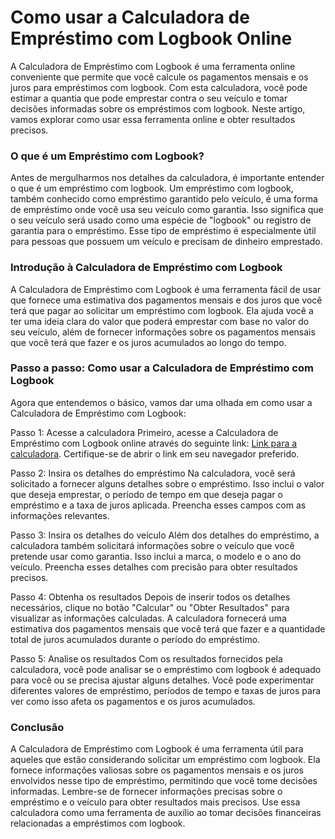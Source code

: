 Como usar a Calculadora de Empréstimo com Logbook Online
========================================================

A Calculadora de Empréstimo com Logbook é uma ferramenta online conveniente que permite que você calcule os pagamentos mensais e os juros para empréstimos com logbook. Com esta calculadora, você pode estimar a quantia que pode emprestar contra o seu veículo e tomar decisões informadas sobre os empréstimos com logbook. Neste artigo, vamos explorar como usar essa ferramenta online e obter resultados precisos.

### O que é um Empréstimo com Logbook?

Antes de mergulharmos nos detalhes da calculadora, é importante entender o que é um empréstimo com logbook. Um empréstimo com logbook, também conhecido como empréstimo garantido pelo veículo, é uma forma de empréstimo onde você usa seu veículo como garantia. Isso significa que o seu veículo será usado como uma espécie de "logbook" ou registro de garantia para o empréstimo. Esse tipo de empréstimo é especialmente útil para pessoas que possuem um veículo e precisam de dinheiro emprestado.

### Introdução à Calculadora de Empréstimo com Logbook

A Calculadora de Empréstimo com Logbook é uma ferramenta fácil de usar que fornece uma estimativa dos pagamentos mensais e dos juros que você terá que pagar ao solicitar um empréstimo com logbook. Ela ajuda você a ter uma ideia clara do valor que poderá emprestar com base no valor do seu veículo, além de fornecer informações sobre os pagamentos mensais que você terá que fazer e os juros acumulados ao longo do tempo.

### Passo a passo: Como usar a Calculadora de Empréstimo com Logbook

Agora que entendemos o básico, vamos dar uma olhada em como usar a Calculadora de Empréstimo com Logbook:

Passo 1: Acesse a calculadora Primeiro, acesse a Calculadora de Empréstimo com Logbook online através do seguinte link: [Link para a calculadora](https://www.onlinecalculatorsfree.com/pt/financial/logbook-loan-calculator.html). Certifique-se de abrir o link em seu navegador preferido.

Passo 2: Insira os detalhes do empréstimo Na calculadora, você será solicitado a fornecer alguns detalhes sobre o empréstimo. Isso inclui o valor que deseja emprestar, o período de tempo em que deseja pagar o empréstimo e a taxa de juros aplicada. Preencha esses campos com as informações relevantes.

Passo 3: Insira os detalhes do veículo Além dos detalhes do empréstimo, a calculadora também solicitará informações sobre o veículo que você pretende usar como garantia. Isso inclui a marca, o modelo e o ano do veículo. Preencha esses detalhes com precisão para obter resultados precisos.

Passo 4: Obtenha os resultados Depois de inserir todos os detalhes necessários, clique no botão "Calcular" ou "Obter Resultados" para visualizar as informações calculadas. A calculadora fornecerá uma estimativa dos pagamentos mensais que você terá que fazer e a quantidade total de juros acumulados durante o período do empréstimo.

Passo 5: Analise os resultados Com os resultados fornecidos pela calculadora, você pode analisar se o empréstimo com logbook é adequado para você ou se precisa ajustar alguns detalhes. Você pode experimentar diferentes valores de empréstimo, períodos de tempo e taxas de juros para ver como isso afeta os pagamentos e os juros acumulados.

### Conclusão

A Calculadora de Empréstimo com Logbook é uma ferramenta útil para aqueles que estão considerando solicitar um empréstimo com logbook. Ela fornece informações valiosas sobre os pagamentos mensais e os juros envolvidos nesse tipo de empréstimo, permitindo que você tome decisões informadas. Lembre-se de fornecer informações precisas sobre o empréstimo e o veículo para obter resultados mais precisos. Use essa calculadora como uma ferramenta de auxílio ao tomar decisões financeiras relacionadas a empréstimos com logbook.
